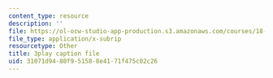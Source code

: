 ```yaml
---
content_type: resource
description: ''
file: https://ol-ocw-studio-app-production.s3.amazonaws.com/courses/18-03sc-differential-equations-fall-2011/31071d9480f951588e4171f475c02c26_pDfQHohL4Xs.vtt
file_type: application/x-subrip
resourcetype: Other
title: 3play caption file
uid: 31071d94-80f9-5158-8e41-71f475c02c26
---
```

